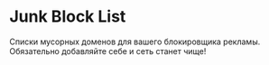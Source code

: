 # Junk Block List
Списки мусорных доменов для вашего блокировщика рекламы.
Обязательно добавляйте себе и сеть станет чище!
